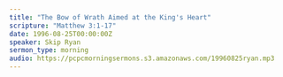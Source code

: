```yaml
---
title: "The Bow of Wrath Aimed at the King's Heart"
scripture: "Matthew 3:1-17"
date: 1996-08-25T00:00:00Z
speaker: Skip Ryan
sermon_type: morning
audio: https://pcpcmorningsermons.s3.amazonaws.com/19960825ryan.mp3 
---
```



